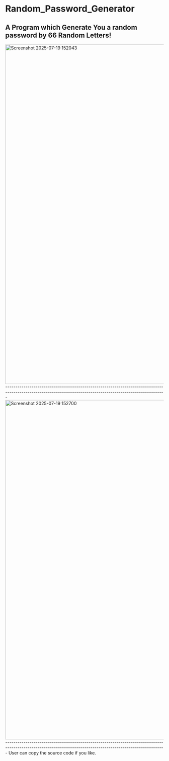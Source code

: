 # Random_Password_Generator
A Program which Generate You a random password by 66 Random Letters!
-------------------------------------------------------------------------------------------------------------------------------------------------------------
<img width="1919" height="1079" alt="Screenshot 2025-07-19 152043" src="https://github.com/user-attachments/assets/bd3f489a-35c7-40c1-94fa-c42ce7cf50d7" />
-------------------------------------------------------------------------------------------------------------------------------------------------------------
<img width="1919" height="1079" alt="Screenshot 2025-07-19 152700" src="https://github.com/user-attachments/assets/3c6371e8-ded2-40c5-9f2e-38d4e3f05aa3" />
-------------------------------------------------------------------------------------------------------------------------------------------------------------
User can copy the source code if you like.

